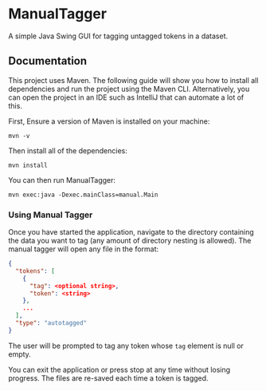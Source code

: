 # ManualTagger
A simple Java Swing GUI for tagging untagged tokens in a dataset.

## Documentation
This project uses Maven. The following guide will show you how to install all dependencies and run the project using the Maven CLI. Alternatively, you can open the project in an IDE such as IntelliJ that can automate a lot of this.

First, Ensure a version of Maven is installed on your machine: 
```shell script
mvn -v
```

Then install all of the dependencies:
```shell script
mvn install
```

You can then run ManualTagger:
```shell script
mvn exec:java -Dexec.mainClass=manual.Main
```

### Using Manual Tagger
Once you have started the application, navigate to the directory containing the data you want to tag (any amount of directory nesting is allowed). The manual tagger will open any file in the format:

```json
{
  "tokens": [
    {
      "tag": <optional string>,
      "token": <string>
    },
    ...
  ],
  "type": "autotagged"
}
```

The user will be prompted to tag any token whose `tag` element is null or empty.

You can exit the application or press stop at any time without losing progress. The files are re-saved each time a token is tagged.